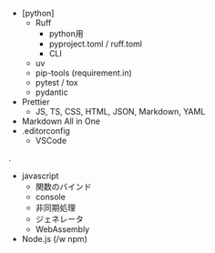 - [python]
  - Ruff
    - python用
    - pyproject.toml / ruff.toml
    - CLI
  - uv
  - pip-tools (requirement.in)
  - pytest / tox
  - pydantic
- Prettier
  - JS, TS, CSS, HTML, JSON, Markdown, YAML
- Markdown All in One
- .editorconfig
  - VSCode

.
- javascript
  - 関数のバインド
  - console
  - 非同期処理
  - ジェネレータ
  - WebAssembly
- Node.js (/w npm)
